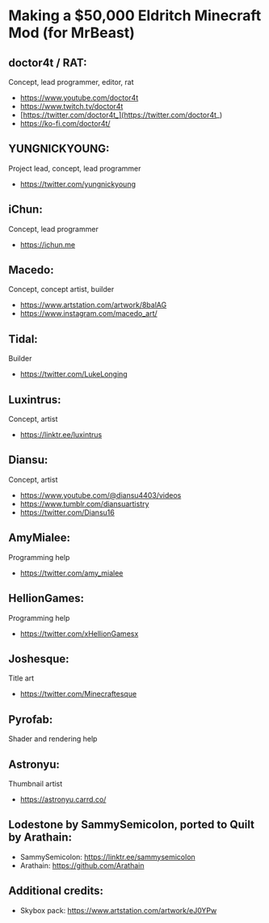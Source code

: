 # Making a $50,000 Eldritch Minecraft Mod (for MrBeast)

## doctor4t / RAT:

Concept, lead programmer, editor, rat

- https://www.youtube.com/doctor4t
- https://www.twitch.tv/doctor4t
- [https://twitter.com/doctor4t_](https://twitter.com/doctor4t_)
- https://ko-fi.com/doctor4t/

## YUNGNICKYOUNG:

Project lead, concept, lead programmer

- https://twitter.com/yungnickyoung

## iChun:

Concept, lead programmer

- https://ichun.me

## Macedo:

Concept, concept artist, builder

- https://www.artstation.com/artwork/8balAG
- https://www.instagram.com/macedo_art/

## Tidal:

Builder

- https://twitter.com/LukeLonging

## Luxintrus:

Concept, artist

- https://linktr.ee/luxintrus

## Diansu:

Concept, artist

- https://www.youtube.com/@diansu4403/videos
- https://www.tumblr.com/diansuartistry
- https://twitter.com/Diansu16

## AmyMialee:

Programming help

- https://twitter.com/amy_mialee

## HellionGames:

Programming help

- https://twitter.com/xHellionGamesx

## Joshesque:

Title art

- https://twitter.com/Minecraftesque

## Pyrofab:

Shader and rendering help

## Astronyu:

Thumbnail artist

- https://astronyu.carrd.co/

## Lodestone by SammySemicolon, ported to Quilt by Arathain:

- SammySemicolon: https://linktr.ee/sammysemicolon
- Arathain: https://github.com/Arathain

## Additional credits:

- Skybox pack: https://www.artstation.com/artwork/eJ0YPw

